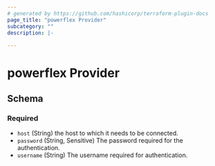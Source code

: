 ```yaml
---
# generated by https://github.com/hashicorp/terraform-plugin-docs
page_title: "powerflex Provider"
subcategory: ""
description: |-
  
---
```


# powerflex Provider





<!-- schema generated by tfplugindocs -->
## Schema

### Required

- `host` (String) the host to which it needs to be connected.
- `password` (String, Sensitive) The password required for the authentication.
- `username` (String) The username required for authentication.

